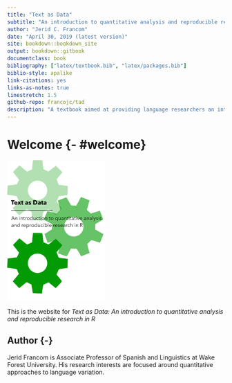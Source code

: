```yaml
--- 
title: "Text as Data"
subtitle: "An introduction to quantitative analysis and reproducible research in R"
author: "Jerid C. Francom"
date: "April 30, 2019 (latest version)"
site: bookdown::bookdown_site
output: bookdown::gitbook
documentclass: book
bibliography: ["latex/textbook.bib", "latex/packages.bib"]
biblio-style: apalike
link-citations: yes
links-as-notes: true
linestretch: 1.5
github-repo: francojc/tad
description: "A textbook aimed at providing language researchers an introduction to text analysis literate programming concepts and coding practices."
---
```


<!-- TODOs:
- general setup for tools to work
  - glossary, screenshots (webshot)
  - default packages
  - ??
-->



# Welcome {- #welcome}




<img src="images/cover-alt-pub.png" width="45%" />

This is the website for *Text as Data: An introduction to quantitative analysis and reproducible research in R*


## Author {-}

Jerid Francom is Associate Professor of Spanish and Linguistics at Wake Forest University. His research interests are focused around quantitative approaches to language variation. 


